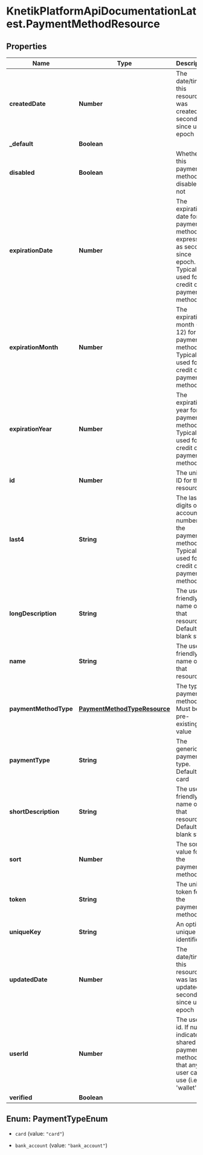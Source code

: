 # KnetikPlatformApiDocumentationLatest.PaymentMethodResource

## Properties
Name | Type | Description | Notes
------------ | ------------- | ------------- | -------------
**createdDate** | **Number** | The date/time this resource was created in seconds since unix epoch | [optional] 
**_default** | **Boolean** |  | [optional] 
**disabled** | **Boolean** | Whether this payment method is disabled or not | [optional] 
**expirationDate** | **Number** | The expiration date for the payment method, expressed as seconds since epoch. Typically used for credit card payment methods | [optional] 
**expirationMonth** | **Number** | The expiration month (1 - 12) for the payment method. Typically used for credit card payment methods | [optional] 
**expirationYear** | **Number** | The expiration year for the payment method. Typically used for credit card payment methods | [optional] 
**id** | **Number** | The unique ID for that resource | [optional] 
**last4** | **String** | The last 4 digits of the account number for the payment method. Typically used for credit card payment methods | [optional] 
**longDescription** | **String** | The user friendly name of that resource. Defaults to blank string | [optional] 
**name** | **String** | The user friendly name of that resource | 
**paymentMethodType** | [**PaymentMethodTypeResource**](PaymentMethodTypeResource.md) | The type of payment method. Must be a pre-existing value | 
**paymentType** | **String** | The generic payment type. Default is card | [optional] 
**shortDescription** | **String** | The user friendly name of that resource. Defaults to blank string | [optional] 
**sort** | **Number** | The sort value for the payment method | [optional] 
**token** | **String** | The unique token for the payment method | [optional] 
**uniqueKey** | **String** | An optional unique identifier | [optional] 
**updatedDate** | **Number** | The date/time this resource was last updated in seconds since unix epoch | [optional] 
**userId** | **Number** | The user&#39;s id. If null, indicates a shared payment method that any user can use (i.e., &#39;wallet&#39;) | [optional] 
**verified** | **Boolean** |  | [optional] 


<a name="PaymentTypeEnum"></a>
## Enum: PaymentTypeEnum


* `card` (value: `"card"`)

* `bank_account` (value: `"bank_account"`)




